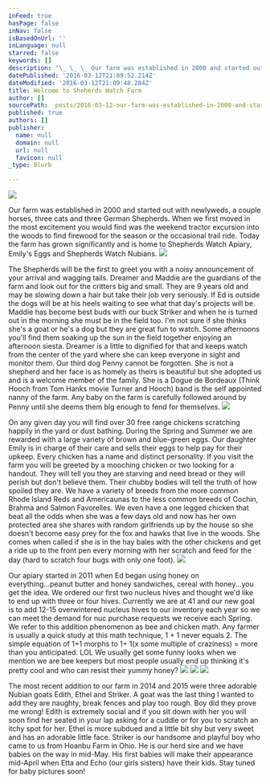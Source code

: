 ```yaml
---
inFeed: true
hasPage: false
inNav: false
isBasedOnUrl: ''
inLanguage: null
starred: false
keywords: []
description: "\_ \_ \_ Our farm was established in 2000 and started out with newlyweds, a couple horses, three cats and three German Shepherds. \_ When we first moved in the most excitement you would find was the weekend tractor excursion into the woods to find firewood for the season or the occasional trail ride. \_ Today the farm has grown significantly and is home to Shepherds Watch Apiary, Emily's Eggs and Shepherds Watch Nubians. \_"
datePublished: '2016-03-12T21:09:52.214Z'
dateModified: '2016-03-12T21:09:48.284Z'
title: Welcome to Sheherds Watch Farm
author: []
sourcePath: _posts/2016-03-12-our-farm-was-established-in-2000-and-started-out-with.md
published: true
authors: []
publisher:
  name: null
  domain: null
  url: null
  favicon: null
_type: Blurb

---
```

![](https://s3-us-west-2.amazonaws.com/the-grid-img/p/58b35170b7ff6e3a1e93deac644128e47446ebef.png)

Our farm was established in 2000 and started out with newlyweds, a couple horses, three cats and three German Shepherds.   When we first moved in the most excitement you would find was the weekend tractor excursion into the woods to find firewood for the season or the occasional trail ride.   Today the farm has grown significantly and is home to Shepherds Watch Apiary, Emily's Eggs and Shepherds Watch Nubians.  ![](https://the-grid-user-content.s3-us-west-2.amazonaws.com/310f070f-ef0a-4542-84b7-aa1028b78524.gif)

The Shepherds will be the first to greet you with a noisy announcement of your arrival and wagging tails.  Dreamer and Maddie are the guardians of the farm and look out for the critters big and small.  They are 9 years old and may be slowing down a hair but take their job very seriously.  If Ed is outside the dogs will be at his heels waiting to see what that day's projects will be.  Maddie has become best buds with our buck Striker and when he is turned out in the morning she must be in the field too.  I'm not sure if she thinks she's a goat or he's a dog but they are great fun to watch.  Some afternoons you'll find them soaking up the sun in the field together enjoying an afternoon siesta.  Dreamer is a little to dignified for that and keeps watch from the center of the yard where she can keep everyone in sight and monitor them.   Our third dog Penny cannot be forgotten.  She is not a shepherd and her face is as homely as theirs is beautiful but she adopted us and is a welcome member of the family.  She is a Dogue de Bordeaux (Think Hooch from Tom Hanks movie Turner and Hooch) band is the self appointed nanny of the farm.  Any baby on the farm is carefully followed around by Penny until she deems them big enough to fend for themselves.
![](https://the-grid-user-content.s3-us-west-2.amazonaws.com/0ba6e4df-b95a-4d7d-a87c-8a5bce485f63.jpg)

On any given day you will find over 30 free range chickens scratching happily in the yard or dust bathing.  During the Spring and Summer we are rewarded with a large variety of brown and blue-green eggs.  Our daughter Emily is in charge of their care and sells their eggs to help pay for their upkeep.  Every chicken has a name and distinct personality.  If you visit the farm you will be greeted by a mooching chicken or two looking for a handout.  They will tell you they are starving and need bread or they will perish but don't believe them.  Their chubby bodies will tell the truth of how spoiled they are.  We have a variety of breeds from the more common Rhode Island Reds and Americaunas to the less common breeds of Cochin, Brahma and Salmon Favorelles.  We even have a one legged chicken that beat all the odds when she was a few days old and now has her own protected area she shares with random girlfriends up by the house so she doesn't become easy prey for the fox and hawks that live in the woods.  She comes when called if she is in the hay bales with the other chickens and get a ride up to the front pen every morning with her scratch and feed for the day (hard to scratch four bugs with only one foot). ![](https://the-grid-user-content.s3-us-west-2.amazonaws.com/ebdddbe8-1a4b-488e-a84f-488c36bd579c.jpg)

Our apiary started in 2011 when Ed began using honey on everything...peanut butter and honey sandwiches, cereal with honey...you get the idea.  We ordered our first two nucleus hives and thought we'd like to end up with three or four hives.  Currently we are at 41 and our new goal is to add 12-15 overwintered nucleus hives to our inventory each year so we can meet the demand for nuc purchase requests we receive each Spring.  We refer to this addition phenomenon as bee and chicken math.  Any farmer is usually a quick study at this math technique, 1 + 1 never equals 2\.   The simple equation of 1+1 morphs to 1+ 1(x some multiple of craziness) = more than you anticipated.  LOL  We usually get some funny looks when we mention we are bee keepers but most people usually end up thinking it's pretty cool and who can resist their yummy honey? ![](https://the-grid-user-content.s3-us-west-2.amazonaws.com/704d87a6-a054-4653-9338-d044f29d4883.jpg)
![](https://the-grid-user-content.s3-us-west-2.amazonaws.com/b786754b-2068-405d-b608-5892a77d4171.jpg)
![](https://the-grid-user-content.s3-us-west-2.amazonaws.com/bb78d805-185d-4ae6-9b7b-d737cbaaf6e9.jpg)

The most recent addition to our farm in 2014 and 2015 were three adorable Nubian goats Edith, Ethel and Striker.  A goat was the last thing I wanted to add they are naughty, break fences and play too rough.  Boy did they prove me wrong!  Edith is extremely social and if you sit down with her you will soon find her seated in your lap asking for a cuddle or for you to scratch an itchy spot for her.  Ethel is more subdued and a little bit shy but very sweet and has an adorable little face.  Striker is our handsome and playful boy who came to us from Hoanbu Farm in Ohio.  He is our herd sire and we have babies on the way in mid-May.  His first babies will make their appearance mid-April when Etta and Echo (our girls sisters) have their kids.  Stay tuned for baby pictures soon!